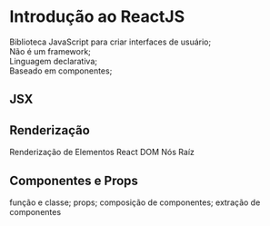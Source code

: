 # Introdução ao ReactJS
Biblioteca JavaScript para criar interfaces de usuário;  
Não é um framework;  
Linguagem declarativa;  
Baseado em componentes;  

## JSX

## Renderização
Renderização de Elementos
React DOM
Nós Raíz

## Componentes e Props
função e classe; props; composição de componentes; extração de componentes

